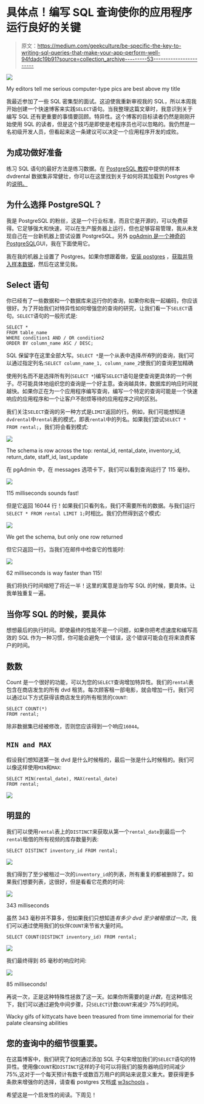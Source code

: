 # 具体点！编写 SQL 查询使你的应用程序运行良好的关键

> 原文：<https://medium.com/geekculture/be-specific-the-key-to-writing-sql-queries-that-make-your-app-perform-well-94fdadc19b91?source=collection_archive---------53----------------------->

![](img/0a9baddc30eef15bb72c9f76d3b15e3a.png)

My editors tell me serious computer-type pics are best above my title

我最近参加了一些 SQL 密集型的面试。这迫使我重新审视我的 SQL，所以本周我开始创建一个快速博客来实践`SELECT`语句。当我整理这篇文章时，我意识到关于编写 SQL 还有更重要的事情要回顾。特异性。这个博客的目标读者仍然是刚刚开始使用 SQL 的读者，但是这个技巧是即使是老程序员也可以忽略的。我仍然是一名初级开发人员，但看起来这一条建议可以决定一个应用程序开发的成败。

## 为成功做好准备

练习 SQL 语句的最好方法是练习数据。在 [PostgreSQL 教程](https://www.postgresqltutorial.com/postgresql-sample-database/)中提供的样本 dvdrental 数据集非常健壮，你可以在这里找到关于如何将其加载到 Postgres 中的[说明。](https://www.postgresqltutorial.com/load-postgresql-sample-database/)

## 为什么选择 PostgreSQL？

我是 PostgreSQL 的粉丝，这是一个行业标准，而且它是开源的，可以免费获得。它足够强大和快速，可以在生产服务器上运行，但也足够容易管理，我从未发现自己在一台新机器上尝试设置 PostgreSQL。另外 [pgAdmin 是一个神奇的 PostgreSQL](https://www.pgadmin.org/)GUI，我在下面使用它。

我在我的机器上设置了 Postgres。如果你想跟着做，[安装 postgres](https://www.postgresql.org/) ，[获取并导入样本数据](https://www.postgresqltutorial.com/load-postgresql-sample-database/)，然后在这里见我。

## Select 语句

你已经有了一些数据和一个数据库来运行你的查询，如果你和我一起编码，你应该很好。为了开始我们对特异性如何增强您的查询的研究，让我们看一下`SELECT`语句。`SELECT`语句的一般形式是:

```
SELECT *
FROM table_name
WHERE condition1 AND / OR condition2
ORDER BY column_name ASC / DESC;
```

SQL 保留字在这里全部大写。`SELECT *`是一个从表中选择*所有*列的查询，我们可以通过指定列名:`SELECT column_name_1, column_name_2`使我们的查询更加精确

使用列名而不是选择所有列(`SELECT *`)编写`SELECT`语句是使查询更具体的一个例子。尽可能具体地组织您的查询是一个好主意。查询越具体，数据库的响应时间就越快。如果你正在为一个应用程序编写查询，编写一个特定的查询可能是一个快速响应的应用程序和一个让客户不耐烦等待的应用程序之间的区别。

我们关注`SELECT`查询的另一种方式是`LIMIT`返回的行。例如，我们可能想知道`dvdrental`中`rental`表的模式，即表`rental`中的列名。如果我们尝试`SELECT * FROM rental;`，我们将会看到模式:

![](img/355e69783b5f7be4a542ce73a833faf1.png)

The schema is row across the top: rental_id, rental_date, inventory_id, return_date, staff_id, last_update

在 pgAdmin 中，在 messages 选项卡下，我们可以看到查询运行了 115 毫秒。

![](img/e4da3db525eafbc7fb5618b89fa33801.png)

115 milliseconds sounds fast!

但是它返回 16044 行！如果我们只看列名，我们不需要所有的数据。与我们运行`SELECT * FROM rental LIMIT 1;`时相比。我们仍然得到这个模式:

![](img/991a085722e76caaf837b97d5a8e2109.png)

We get the schema, but only one row returned

但它只返回一行。当我们在邮件中检查它的性能时:

![](img/95986e6cd589f448d2c88e7663da568a.png)

62 milliseconds is way faster than 115!

我们将执行时间缩短了将近一半！这里的寓意是当你写 SQL 的时候，要具体。让我单独重复一遍。

## 当你写 SQL 的时候，要具体

想想最后的执行时间。即使最终的性能不是一个问题，如果你把考虑速度和编写高效的 SQL 作为一种习惯，你可能会避免一个错误，这个错误可能会在将来浪费客户的时间。

## 数数

Count 是一个很好的功能，可以为您的`SELECT`查询增加特异性。我们的`rental`表包含在商店发生的所有 dvd 租赁。每次顾客租一部电影，就会增加一行。我们可以通过以下方式获得该商店发生的所有租赁的`COUNT`:

```
SELECT COUNT(*)
FROM rental;
```

除非数据集已经被修改，否则您应该得到一个响应`16044`。

## `MIN and MAX`

假设我们想知道第一张 dvd 是什么时候租的，最后一张是什么时候租的。我们可以像这样使用`MIN`和`MAX`:

```
SELECT MIN(rental_date), MAX(rental_date) 
FROM rental;
```

![](img/d6825bf29f6f0878ed89b94ba196b9d3.png)

## 明显的

我们可以使用`rental`表上的`DISTINCT`来获取从第一个`rental_date`到最后一个`rental`租借的所有视频的库存数量列表:

```
SELECT DISTINCT inventory_id FROM rental;
```

![](img/37623fb5bbd4157ce2b39df12d7c4bae.png)

我们得到了至少被租过一次的`inventory_id`的列表，所有重复的都被删除了。如果我们想要列表，这很好，但是看看它花费的时间:

![](img/413bcbdf8812d8e147aec14855902d84.png)

343 milliseconds

虽然 343 毫秒并不算多，但如果我们只想知道*有多少 dvd 至少被租借过一次*，我们可以通过使用我们的伙伴`COUNT`来节省大量时间。

```
SELECT COUNT(DISTINCT inventory_id) FROM rental;
```

![](img/094ba71fb3d62c3081dd3ef04cef9083.png)

我们最终得到 85 毫秒的响应时间:

![](img/6c9da7bdee83d2365a7efa2c3b45b9dd.png)

85 milliseconds!

再说一次，正是这种特殊性拯救了这一天。如果你所需要的是*计数*，在这种情况下，我们可以通过避免中间步骤，只`SELECT`计数`COUNT`来减少 75%的时间。

Wacky gifs of kittycats have been treasured from time immemorial for their palate cleansing abilities

## 您的查询中的细节很重要。

在这篇博客中，我们研究了如何通过添加 SQL 子句来增加我们的`SELECT`语句的特异性。使用像`COUNT`和`DISTINCT`这样的子句可以将我们的服务器响应时间减少 75%,这对于一个每天预计有数千或数百万用户的网站来说意义重大。要获得更多条款来增强你的选择，请查看 postgres 文档[或](https://www.postgresql.org/docs/9.5/sql-select.html) [w3schools](https://www.w3schools.com/sql/sql_ref_keywords.asp) 。

希望这是一个启发性的阅读。下周见！